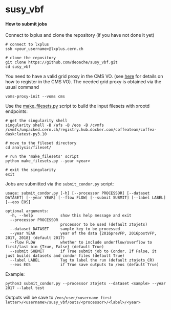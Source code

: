 # susy_vbf

#### How to submit jobs

Connect to lxplus and clone the repository (if you have not done it yet)
```
# connect to lxplus 
ssh <your_username>@lxplus.cern.ch

# clone the repository 
git clone https://github.com/deoache/susy_vbf.git
cd susy_vbf
```

You need to have a valid grid proxy in the CMS VO. (see [here](https://twiki.cern.ch/twiki/bin/view/CMSPublic/SWGuideLcgAccess) for details on how to register in the CMS VO). The needed grid proxy is obtained via the usual command
```
voms-proxy-init --voms cms
```

Use the [make_filesets.py](https://github.com/deoache/susy_vbf/blob/main/analysis/fileset/make_filesets.py) script to build the input filesets with xrootd endpoints:
```
# get the singularity shell 
singularity shell -B /afs -B /eos -B /cvmfs /cvmfs/unpacked.cern.ch/registry.hub.docker.com/coffeateam/coffea-dask:latest-py3.10

# move to the fileset directory
cd analysis/fileset/

# run the 'make_filesets' script
python make_filesets.py --year <year>

# exit the singularity
exit
```

Jobs are submitted via the `submit_condor.py` script:
```
usage: submit_condor.py [-h] [--processor PROCESSOR] [--dataset DATASET] [--year YEAR] [--flow FLOW] [--submit SUBMIT] [--label LABEL] [--eos EOS]

optional arguments:
  -h, --help            show this help message and exit
  --processor PROCESSOR
                        processor to be used (default ztojets)
  --dataset DATASET     sample key to be processed
  --year YEAR           year of the data {2016preVFP, 2016postVFP, 2017, 2018} (default 2017)
  --flow FLOW           whether to include underflow/overflow to first/last bin {True, False} (default True)
  --submit SUBMIT       if True submit job to Condor. If False, it just builds datasets and condor files (default True)
  --label LABEL         Tag to label the run (default ztojets_CR)
  --eos EOS             if True save outputs to /eos (default True)
```
Example:
```
python3 submit_condor.py --processor ztojets --dataset <sample> --year 2017 --label test
```
Outputs will be save to `/eos/user/<username first letter>/<username>/susy_vbf/outs/<processor>/<label>/<year>`